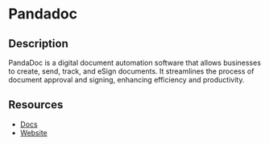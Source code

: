 # Pandadoc

## Description
PandaDoc is a digital document automation software that allows businesses to create, send, track, and eSign documents. It streamlines the process of document approval and signing, enhancing efficiency and productivity.

## Resources
* [Docs](https://developers.pandadoc.com/)
* [Website](pandadoc.com)